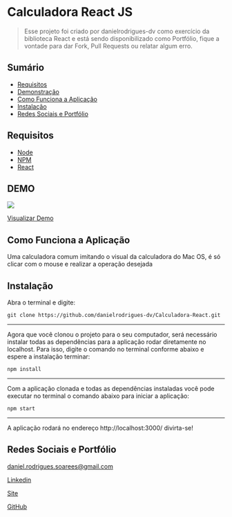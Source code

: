 
# Calculadora React JS
> Esse projeto foi criado por danielrodrigues-dv como exercício da biblioteca React e está sendo disponibilizado como Portfólio, fique a vontade para dar Fork, Pull Requests ou relatar algum erro.

## Sumário

- [Requisitos](#Requisitos)	
- [Demonstração](#DEMO)
- [Como Funciona a Aplicação](#Como-Funciona-a-Aplicação)
- [Instalação](#Instalação)
- [Redes Sociais e Portfólio](#Redes-Sociais-e-Portfólio)


## Requisitos

+ [Node](https://nodejs.org/)
+ [NPM](https://www.npmjs.com/)
+ [React](https://reactjs.org/)

## DEMO

![](https://i.ibb.co/XtwmNCN/calculadora-react.jpg)
<p><a href="https://danielrodrigues-dv-calculadora-react-dv.netlify.app/" target="_blank">Visualizar Demo</a></p>


## Como Funciona a Aplicação

Uma calculadora comum imitando o visual da calculadora do Mac OS, é só clicar com o mouse e realizar a operação desejada

## Instalação

Abra o terminal e digite:

```
git clone https://github.com/danielrodrigues-dv/Calculadora-React.git
```
---
Agora que você clonou o projeto para o seu computador, será necessário instalar todas as dependências para a aplicação rodar diretamente no localhost. Para isso, digite o comando no terminal conforme abaixo e espere a instalação terminar:

```
npm install
```
---

Com a aplicação clonada e todas as dependências instaladas você pode executar no terminal o comando abaixo para iniciar a aplicação:

```
npm start
```
---

A aplicação rodará no endereço http://localhost:3000/ divirta-se!

## Redes Sociais e Portfólio

daniel.rodrigues.soarees@gmail.com

[Linkedin](https://www.linkedin.com/in/daniel-rodrigues-dv/)

[Site](https://www.podeserbrasil.com.br)

[GitHub](https://github.com/danielrodrigues-dv)
